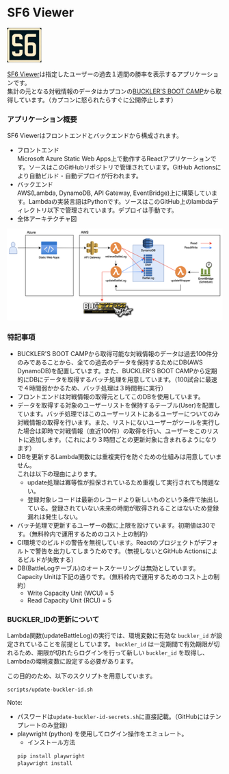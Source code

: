 # SF6 Viewer
<img src="doc/logo.png" width="80px">  

[SF6 Viewer](https://orange-bay-0720d2e00.4.azurestaticapps.net/)は指定したユーザーの過去１週間の勝率を表示するアプリケーションです。  
集計の元となる対戦情報のデータはカプコンの[BUCKLER'S BOOT CAMP](https://www.streetfighter.com/6/buckler/ja-jp)から取得しています。（カプコンに怒られたらすぐに公開停止します）

### アプリケーション概要
SF6 Viewerはフロントエンドとバックエンドから構成されます。
- フロントエンド  
Microsoft Azure Static Web Apps上で動作するReactアプリケーションです。ソースはこのGitHubリポジトリで管理されています。GitHub Actionsにより自動ビルド・自動デプロイが行われます。
- バックエンド  
AWS(Lambda, DynamoDB, API Gateway, EventBridge)上に構築しています。Lambdaの実装言語はPythonです。ソースはこのGitHub上のlambdaディレクトリ以下で管理されています。デプロイは手動です。  
- 全体アーキテクチャ図  
<img src="doc/pic/ArchitectureOverview.png" width="800px">

### 特記事項
- BUCKLER'S BOOT CAMPから取得可能な対戦情報のデータは過去100件分のみであることから、全ての過去のデータを保持するためにDB(AWS DynamoDB)を配置しています。また、BUCKLER'S BOOT CAMPから定期的にDBにデータを取得するバッチ処理を用意しています。（100試合に最速で４時間弱かかるため、バッチ処理は３時間毎に実行）
- フロントエンドは対戦情報の取得元としてこのDBを使用しています。
- データを取得する対象のユーザーリストを保持するテーブル(User)を配置しています。バッチ処理ではこのユーザーリストにあるユーザーについてのみ対戦情報の取得を行います。また、リストにないユーザーがツールを実行した場合は即時で対戦情報（直近100件）の取得を行い、ユーザーをこのリストに追加します。（これにより３時間ごとの更新対象に含まれるようになります）
- DBを更新するLambda関数には重複実行を防ぐための仕組みは用意していません。  
  これは以下の理由によります。
  - update処理は冪等性が担保されているため重複して実行されても問題ない。
  - 登録対象レコードは最新のレコードより新しいものという条件で抽出している。登録されていない未来の時間が取得されることはないため登録漏れは発生しない。
- バッチ処理で更新するユーザーの数に上限を設けています。初期値は30です。（無料枠内で運用するためのコスト上の制約）
- CI環境でのビルドの警告を無視しています。Reactのプロジェクトがデフォルトで警告を出力してしまうためです。（無視しないとGitHub Actionsによるビルドが失敗する）
- DB(BattleLogテーブル)のオートスケーリングは無効としています。Capacity Unitは下記の通りです。（無料枠内で運用するためのコスト上の制約）
  - Write Capacity Unit (WCU) = 5
  - Read Capacity Unit (RCU) = 5

### BUCKLER_IDの更新について
Lambda関数(updateBattleLog)の実行では、環境変数に有効な `buckler_id` が設定されていることを前提としています。  `buckler_id` は一定期間で有効期限が切れるため、期限が切れたらログインを行って新しい `buckler_id` を取得し、Lambdaの環境変数に設定する必要があります。


この目的のため、以下のスクリプトを用意しています。
```
scripts/update-buckler-id.sh
```
Note:  
- パスワードは`update-buckler-id-secrets.sh`に直接記載。（GitHubにはテンプレートのみ登録）
- playwright (python) を使用してログイン操作をエミュレート。
  - インストール方法      
  ```bash
  pip install playwright
  playwright install
  ```
